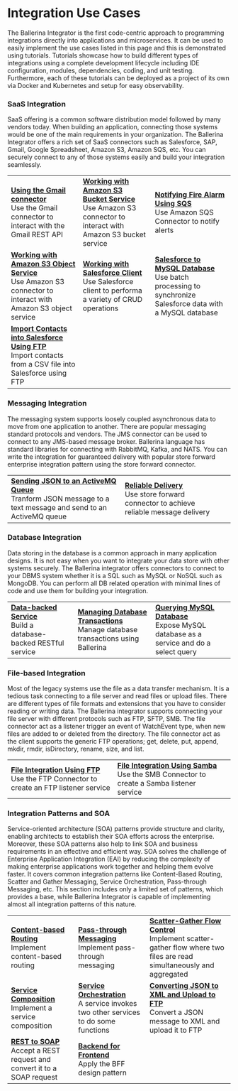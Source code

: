 # Integration Use Cases

The Ballerina Integrator is the first code-centric approach to programming integrations directly into applications and microservices. It can be used to easily implement the use cases listed in this page and this is demonstrated using tutorials. Tutorials showcase how to build different types of integrations using a complete development lifecycle including IDE configuration, modules, dependencies, coding, and unit testing. Furthermore, each of these tutorials can be deployed as a project of its own via Docker and Kubernetes and setup for easy observability.

### SaaS Integration

SaaS offering is a common software distribution model followed by many vendors today. When building an application, connecting those systems would be one of the main requirements in your organization. The Ballerina Integrator offers a rich set of SaaS connectors such as Salesforce, SAP, Gmail, Google Spreadsheet, Amazon S3, Amazon SQS, etc. You can securely connect to any of those systems easily and build your integration seamlessly.

<table>
  <tr>
    <td><b><a href="../tutorials/saas-integrations/gmail/using-the-gmail-connector/1/">Using the Gmail connector</a></b></br>
    Use the Gmail connector to interact with the Gmail REST API</td>
    <td><b><a href="../tutorials/saas-integrations/amazons3/working-with-bucket-service/1/">Working with Amazon S3 Bucket Service</a></b></br>
    Use Amazon S3 connector to interact with Amazon S3 bucket service</td>
    <td><b><a href="../tutorials/saas-integrations/amazonsqs/notifying-fire-alarm-using-sqs/1/">Notifying Fire Alarm Using SQS</a></b></br>
    Use Amazon SQS Connector to notify alerts</td>
  </tr>
  
  <tr>
    <td><b><a href="../tutorials/saas-integrations/amazons3/working-with-object-service/1/">Working with Amazon S3 Object Service</a></b></br>
    Use Amazon S3 connector to interact with Amazon S3 object service</td>
    <td><b><a href="../tutorials/saas-integrations/sfdc46/working-with-salesforce-client/1/">Working with Salesforce Client</a></b></br>
    Use Salesforce client to performa a variety of CRUD operations</td>
    <td><b><a href="../tutorials/saas-integrations/sfdc46/salesforce-to-mysql-db/1/">Salesforce to MySQL Database</a></b></br>
    Use batch processing to synchronize Salesforce data with a MySQL database</td>
  </tr>
  
  <tr>
    <td><b><a href="../tutorials/saas-integrations/sfdc46/import-contacts-into-salesforce-using-ftp/1/">Import Contacts into Salesforce Using FTP</a></b></br>
    Import contacts from a CSV file into Salesforce using FTP</td>
    <td></td>
    <td></td>
  </tr>
</table>

### Messaging Integration

The messaging system supports loosely coupled asynchronous data to move from one application to another. There are popular messaging standard protocols and vendors. The JMS connector can be used to connect to any JMS-based message broker. Ballerina language has standard libraries for connecting with RabbitMQ, Kafka, and NATS. You can write the integration for guaranteed delivery with popular store forward enterprise integration pattern using the store forward connector.

<table>
<tr>
    <td><b><a href="../tutorials/messaging-integrations/sending-json-data-to-a-jms-queue/1/">Sending JSON to an ActiveMQ Queue</a></b></br>
    Tranform JSON message to a text message and send to an ActiveMQ queue</td>
    <td ><b><a href="../tutorials/messaging-integrations/reliable-delivery/1/">Reliable Delivery</a></b></br>
    Use store forward connector to achieve reliable message delivery</td>
    <td></td>
</tr>

</table>

### Database Integration

Data storing in the database is a common approach in many application designs. It is not easy when you want to integrate your data store with other systems securely. The Ballerina integrator offers connectors to connect to your DBMS system whether it is a SQL such as MySQL or NoSQL such as MongoDB. You can perform all DB related operation with minimal lines of code and use them for building your integration.

<table>
  <tr>
    <td><b><a href="../tutorials/database-integrations/data-backed-service/1/">Data-backed Service</a></b></br>
    Build a database-backed RESTful service</td>
    <td><b><a href="../tutorials/database-integrations/managing-database-transactions/1/">Managing Database Transactions</a></b></br>
    Manage database transactions using Ballerina</td>
    <td><b><a href="../tutorials/database-integrations/querying-mysql-database/1/">Querying MySQL Database</a></b></br>
    Expose MySQL database as a service and do a select query</td>
  </tr>
  <!-- <tr>
    <td><b><a href="../tutorials/database-integrations/mongo-db-transactions/insert-mongodb/1/">Integration with MongoDB</a></b></br>
    Integrate with MongoDB</td>
    <td></td>
    <td></td>
  </tr> -->
</table>

### File-based Integration

Most of the legacy systems use the file as a data transfer mechanism. It is a tedious task connecting to a file server and read files or upload files. There are different types of file formats and extensions that you have to consider reading or writing data. The Ballerina integrator supports connecting your file server with different protocols such as FTP, SFTP, SMB. The file connector act as a listener trigger an event of WatchEvent type, when new files are added to or deleted from the directory. The file connector act as the client supports the generic FTP operations; get, delete, put, append, mkdir, rmdir, isDirectory, rename, size, and list.

<table>
  <tr>
    <td><b><a href="../tutorials/file-based-integrations/file-integration-using-ftp/1/">File Integration Using FTP</a></b></br>
    Use the FTP Connector to create an FTP listener service</td>
    <td><b><a href="../tutorials/file-based-integrations/file-integration-using-smb/1/">File Integration Using Samba</a></b></br>
    Use the SMB Connector to create a Samba listener service</td>
    <td></td>
  </tr>
</table>

### Integration Patterns and SOA

Service-oriented architecture (SOA) patterns provide structure and clarity, enabling architects to establish their SOA efforts across the enterprise. Moreover, these SOA patterns also help to link SOA and business requirements in an effective and efficient way. SOA solves the challenge of Enterprise Application Integration (EAI) by reducing the complexity of making enterprise applications work together and helping them evolve faster. It covers common integration patterns like Content-Based Routing, Scatter and Gather Messaging, Service Orchestration, Pass-through Messaging, etc. This section includes only a limited set of patterns, which provides a base, while Ballerina Integrator is capable of implementing almost all integration patterns of this nature.

<table>
  <tr>
    <td><b><a href="../tutorials/integration-patterns-and-soa/content-based-routing/1/">Content-based Routing</a></b></br>
    Implement content-based routing</td>
    <td><b><a href="../tutorials/integration-patterns-and-soa/pass-through-messaging/1/">Pass-through Messaging</a></b></br>
    Implement pass-through messaging</td>
    <td><b><a href="../tutorials/integration-patterns-and-soa/integration-patterns-and-soa/scatter-gather-flow/1/">Scatter-Gather Flow Control</a></b></br>
    Implement scatter-gather flow where two files are read simultaneously and aggregated</td>
  </tr>
  
  <tr>
    <td><b><a href="../tutorials/integration-patterns-and-soa/service-composition/1/">Service Composition</a></b></br>
    Implement a service composition</td>
    <td><b><a href="../tutorials/integration-patterns-and-soa/service-orchestration/1/">Service Orchestration</a></b></br>
    A service invokes two other services to do some functions</td>
    <td><b><a href="../tutorials/integration-patterns-and-soa/converting-json-to-xml-and-upload-to-ftp/1/">Converting JSON to XML and Upload to FTP</a></b></br>
    Convert a JSON message to XML and upload it to FTP</td>
  </tr>

  <tr>
    <td><b><a href="../tutorials/integration-patterns-and-soa/rest-to-soap-service/1/">REST to SOAP</a></b></br>
    Accept a REST request and convert it to a SOAP request</td>
    <td><b><a href="../tutorials/integration-patterns-and-soa/backend-for-frontend/1/">Backend for Frontend</a></b></br>
    Apply the BFF design pattern</td>
    <td></td>
  </tr>
</table>

